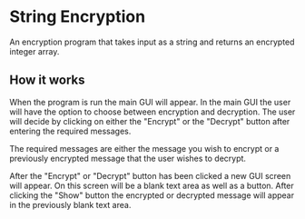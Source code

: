 # String Encryption
An encryption program that takes input as a string and returns an encrypted integer array.

## How it works
When the program is run the main GUI will appear. In the main GUI the user will have the option to choose between encryption and decryption. The user will decide by clicking on either the "Encrypt" or the "Decrypt" button after entering the required messages. 

The required messages are either the message you wish to encrypt or a previously encrypted message that the user wishes to decrypt.

After the "Encrypt" or "Decrypt" button has been clicked a new GUI screen will appear. On this screen will be a blank text area as well as a button. After clicking the "Show" button the encrypted or decrypted message will appear in the previously blank text area.

